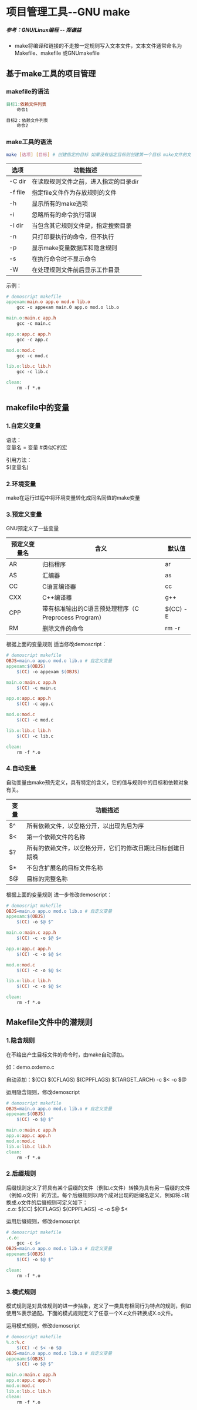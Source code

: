 # 项目管理工具--GNU make

##### 参考：GNU/Linux编程 -- 郑谦益

* make将编译和链接的不走按一定规则写入文本文件，文本文件通常命名为Makefile、makefile 或GNUmakefile

## 基于make工具的项目管理

### makefile的语法  

```makefile
目标1:依赖文件列表
    命令1

目标2：依赖文件列表
    命令2

```

### make工具的语法
```bash
make [选项] [目标] # 创建指定的目标 如果没有指定目标则创建第一个目标 make文件的文件名如果不为约定的Makefile、makefile 或GNUmakefile则需要-f指定
```

|选项|功能描述|
|---|-----|
| -C dir | 在读取规则文件之前，进入指定的目录dir |
| -f file | 指定file文件作为存放规则的文件 |
| -h | 显示所有的make选项 |
| -i | 忽略所有的命令执行错误 |
| -I dir | 当包含其它规则文件是，指定搜索目录 |
| -n | 只打印要执行的命令，但不执行 |
| -p | 显示make变量数据库和隐含规则 |
| -s | 在执行命令时不显示命令 |
| -W | 在处理规则文件前后显示工作目录 |

示例：  
```makefile 
# demoscript makefile
appexam:main.o app.o mod.o lib.o
    gcc -o appexam main.0 app.o mod.o lib.o

main.o:main.c app.h
    gcc -c main.c

app.o:app.c app.h
    gcc -c app.c

mod.o:mod.c
    gcc -c mod.c

lib.o:lib.c lib.h
    gcc -c lib.c

clean:
    rm -f *.o
```

## makefile中的变量 

### 1.自定义变量

语法：  
变量名 = 变量  #类似C的宏

引用方法：  
$(变量名)

### 2.环境变量

make在运行过程中将环境变量转化成同名同值的make变量

### 3.预定义变量

GNU预定义了一些变量  

| 预定义变量名 | 含义 | 默认值 |
| -------- | ---- | -------- |
| AR | 归档程序 | ar |
| AS | 汇编器 | as |
| CC | C语言编译器 | cc |
| CXX | C++编译器 | g++ |
| CPP | 带有标准输出的C语言预处理程序（C Preprocess Program）| $(CC) -E |
| RM | 删除文件的命令 | rm -r |

根据上面的变量规则 适当修改demoscript：  

```makefile 
# demoscript makefile
OBJS=main.o app.o mod.o lib.o # 自定义变量
appexam:$(OBJS)
    $(CC) -o appexam $(OBJS)

main.o:main.c app.h
    $(CC) -c main.c

app.o:app.c app.h
    $(CC) -c app.c

mod.o:mod.c
    $(CC) -c mod.c

lib.o:lib.c lib.h
    $(CC) -c lib.c

clean:
    rm -f *.o 
```

### 4.自动变量

自动变量由make预先定义，具有特定的含义，它的值与规则中的目标和依赖对象有关。

| 变量 | 功能描述 |
| --- | ---------|
| $^  | 所有依赖文件，以空格分开，以出现先后为序 |
| $<  | 第一个依赖文件的名称 |
| $?  | 所有的依赖文件，以空格分开，它们的修改日期比目标创建日期晚 |
| $*  | 不包含扩展名的目标文件名称 |
| $@  | 目标的完整名称 |

根据上面的变量规则 进一步修改demoscript：  

```makefile 
# demoscript makefile
OBJS=main.o app.o mod.o lib.o # 自定义变量
appexam:$(OBJS)
    $(CC) -o $@ $^

main.o:main.c app.h
    $(CC) -c -o $@ $<

app.o:app.c app.h
    $(CC) -c -o $@ $<

mod.o:mod.c
    $(CC) -c -o $@ $<

lib.o:lib.c lib.h
    $(CC) -c -o $@ $<

clean:
    rm -f *.o 
```

## Makefile文件中的潜规则

### 1.隐含规则

在不给出产生目标文件的命令时，由make自动添加。  

如：demo.o:demo.c 

自动添加：$(CC) $(CFLAGS) $(CPPFLAGS) $(TARGET_ARCH) -c $< -o $@

运用隐含规则，修改demoscript

```makefile 
# demoscript makefile
OBJS=main.o app.o mod.o lib.o # 自定义变量
appexam:$(OBJS)
    $(CC) -o $@ $^

main.o:main.c app.h
app.o:app.c app.h
mod.o:mod.c
lib.o:lib.c lib.h
clean:
    rm -f *.o 
```

### 2.后缀规则

后缀规则定义了将具有某个后缀的文件（例如.c文件）转换为具有另一后缀的文件（例如.o文件）的方法。每个后缀规则以两个成对出现的后缀名定义，例如将.c转换成.o文件的后缀规则可定义如下：  
.c.o:
$(CC) $(CFLAGS) $(CPPFLAGS) -c -o $@ $<

运用后缀规则，修改demoscript

```makefile 
# demoscript makefile
.c.o:
    gcc -c $<
OBJS=main.o app.o mod.o lib.o # 自定义变量
appexam:$(OBJS)
    $(CC) -o $@ $^

clean:
    rm -f *.o 
```

### 3.模式规则

模式规则是对具体规则的进一步抽象，定义了一类具有相同行为特点的规则，例如使用%表示通配。下面的模式规则定义了任意一个X.c文件转换成X.o文件。

运用模式规则，修改demoscript

```makefile 
# demoscript makefile
%.o:%.c
    $(CC) -c $< -o $@
OBJS=main.o app.o mod.o lib.o # 自定义变量
appexam:$(OBJS)
    $(CC) -o $@ $^

main.o:main.c app.h
app.o:app.c app.h
mod.o:mod.c
lib.o:lib.c lib.h
clean:
    rm -f *.o 
```







